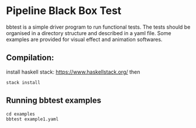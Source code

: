 Pipeline Black Box Test
=======================

bbtest is a simple driver program to run functional tests. The tests should be organised in a directory structure and described in a yaml file. Some examples are provided for visual effect and animation softwares.

Compilation:
------------

install haskell stack: https://www.haskellstack.org/
then

```
stack install
```

Running bbtest examples
-----------------------

```
cd examples
bbtest example1.yaml
```
